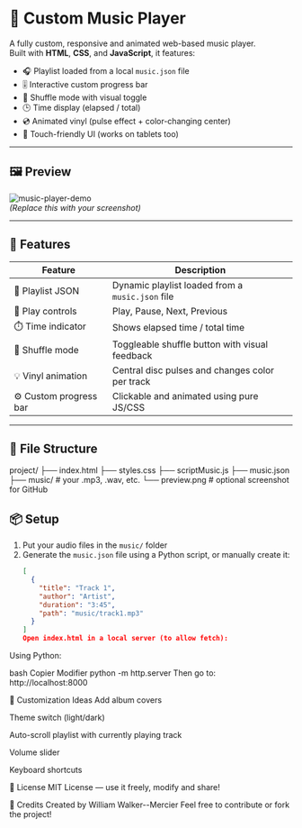 # 🎵 Custom Music Player

A fully custom, responsive and animated web-based music player.  
Built with **HTML**, **CSS**, and **JavaScript**, it features:

- 🎧 Playlist loaded from a local `music.json` file
- 🎚️ Interactive custom progress bar
- 🔀 Shuffle mode with visual toggle
- 🕒 Time display (elapsed / total)
- 💿 Animated vinyl (pulse effect + color-changing center)
- 📱 Touch-friendly UI (works on tablets too)

---

## 🖼️ Preview

![music-player-demo](preview.png)  
*(Replace this with your screenshot)*

---

## 🚀 Features

| Feature                  | Description                                         |
|--------------------------|-----------------------------------------------------|
| 🎼 Playlist JSON         | Dynamic playlist loaded from a `music.json` file    |
| 🔁 Play controls         | Play, Pause, Next, Previous                         |
| ⏱️ Time indicator        | Shows elapsed time / total time                     |
| 🔀 Shuffle mode          | Toggleable shuffle button with visual feedback      |
| 💡 Vinyl animation       | Central disc pulses and changes color per track     |
| ⚙️ Custom progress bar   | Clickable and animated using pure JS/CSS            |

---

## 📁 File Structure
project/
├── index.html
├── styles.css
├── scriptMusic.js
├── music.json
├── music/ # your .mp3, .wav, etc.
└── preview.png # optional screenshot for GitHub

## 📦 Setup

1. Put your audio files in the `music/` folder  
2. Generate the `music.json` file using a Python script, or manually create it:
   ```json
   [
     {
       "title": "Track 1",
       "author": "Artist",
       "duration": "3:45",
       "path": "music/track1.mp3"
     }
   ]
   Open index.html in a local server (to allow fetch):

Using Python:

bash
Copier
Modifier
python -m http.server
Then go to: http://localhost:8000

🎨 Customization Ideas
Add album covers

Theme switch (light/dark)

Auto-scroll playlist with currently playing track

Volume slider

Keyboard shortcuts

📄 License
MIT License — use it freely, modify and share!

🙌 Credits
Created by William Walker--Mercier
Feel free to contribute or fork the project!
